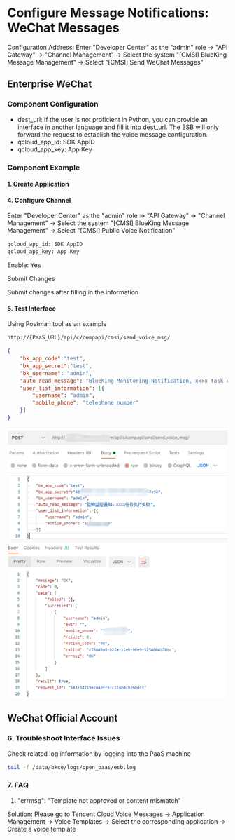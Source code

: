 # Configure Message Notifications: WeChat Messages

Configuration Address: Enter "Developer Center" as the "admin" role -> "API Gateway" -> "Channel Management" -> Select the system "[CMSI] BlueKing Message Management" -> Select "[CMSI] Send WeChat Messages"


## Enterprise WeChat


### Component Configuration

- dest_url: If the user is not proficient in Python, you can provide an interface in another language and fill it into dest_url. The ESB will only forward the request to establish the voice message configuration.
- qcloud_app_id: SDK AppID
- qcloud_app_key: App Key

### Component Example


#### 1. Create Application

#### 4. Configure Channel

Enter "Developer Center" as the "admin" role -> "API Gateway" -> "Channel Management" -> Select the system "[CMSI] BlueKing Message Management" -> Select "[CMSI] Public Voice Notification"

```bash
qcloud_app_id: SDK AppID
qcloud_app_key: App Key
```

Enable: Yes

Submit Changes


Submit changes after filling in the information

#### 5. Test Interface

Using Postman tool as an example

```bash
http://{PaaS_URL}/api/c/compapi/cmsi/send_voice_msg/
```

```json
{
    "bk_app_code":"test",
    "bk_app_secret":"test",
    "bk_username": "admin",
    "auto_read_message": "BlueKing Monitoring Notification, xxxx task execution failed",
    "user_list_information": [{
        "username": "admin",
        "mobile_phone": "telephone number"
    }]
}
```

![-w2021](../assets/send_voice_msg03.png)


## WeChat Official Account








### 6. Troubleshoot Interface Issues

Check related log information by logging into the PaaS machine

```bash
tail -f /data/bkce/logs/open_paas/esb.log
```

### 7. FAQ

1. "errmsg": "Template not approved or content mismatch"

Solution: Please go to Tencent Cloud Voice Messages -> Application Management -> Voice Templates -> Select the corresponding application -> Create a voice template
